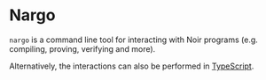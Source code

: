 # Nargo

`nargo` is a command line tool for interacting with Noir programs (e.g. compiling, proving, verifying and more).

Alternatively, the interactions can also be performed in [TypeScript](typescript.md).
